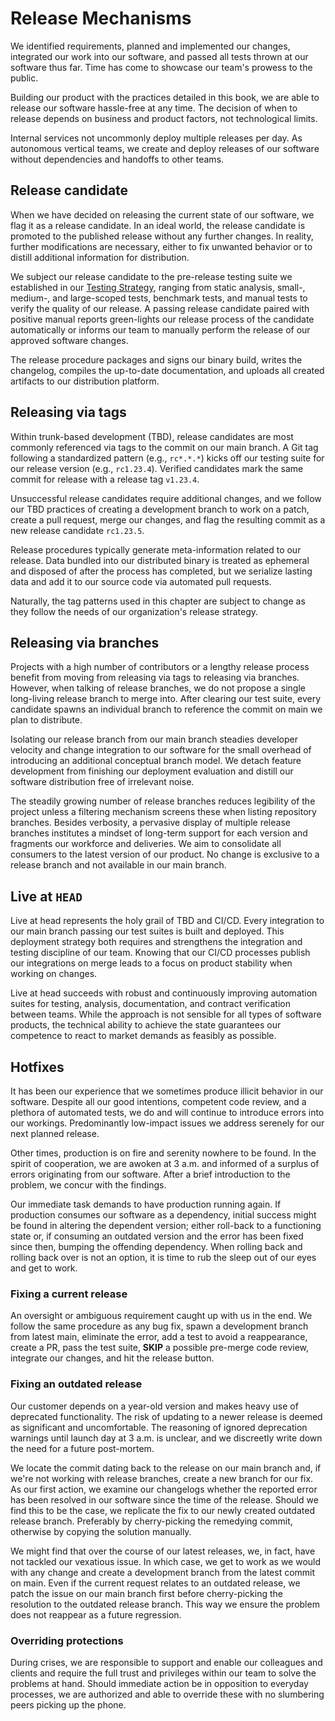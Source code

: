 # Release Mechanisms

We identified requirements, planned and implemented our changes, integrated our work into our software, and passed all tests thrown at our software thus far. Time has come to showcase our team's prowess to the public.

Building our product with the practices detailed in this book, we are able to release our software hassle-free at any time. The decision of when to release depends on business and product factors, not technological limits.

Internal services not uncommonly deploy multiple releases per day. As autonomous vertical teams, we create and deploy releases of our software without dependencies and handoffs to other teams.

## Release candidate

When we have decided on releasing the current state of our software, we flag it as a release candidate. In an ideal world, the release candidate is promoted to the published release without any further changes. In reality, further modifications are necessary, either to fix unwanted behavior or to distill additional information for distribution.

We subject our release candidate to the pre-release testing suite we established in our [Testing Strategy](./testing/testing-strategy.md), ranging from static analysis, small-, medium-, and large-scoped tests, benchmark tests, and manual tests to verify the quality of our release. A passing release candidate paired with positive manual reports green-lights our release process of the candidate automatically or informs our team to manually perform the release of our approved software changes.

The release procedure packages and signs our binary build, writes the changelog, compiles the up-to-date documentation, and uploads all created artifacts to our distribution platform.

## Releasing via tags

Within trunk-based development (TBD), release candidates are most commonly referenced via tags to the commit on our main branch. A Git tag following a standardized pattern (e.g., `rc*.*.*`) kicks off our testing suite for our release version (e.g., `rc1.23.4`). Verified candidates mark the same commit for release with a release tag `v1.23.4`.

Unsuccessful release candidates require additional changes, and we follow our TBD practices of creating a development branch to work on a patch, create a pull request, merge our changes, and flag the resulting commit as a new release candidate `rc1.23.5`.

Release procedures typically generate meta-information related to our release. Data bundled into our distributed binary is treated as ephemeral and disposed of after the process has completed, but we serialize lasting data and add it to our source code via automated pull requests.

Naturally, the tag patterns used in this chapter are subject to change as they follow the needs of our organization's release strategy.

## Releasing via branches

Projects with a high number of contributors or a lengthy release process benefit from moving from releasing via tags to releasing via branches. However, when talking of release branches, we do not propose a single long-living release branch to merge into. After clearing our test suite, every candidate spawns an individual branch to reference the commit on main we plan to distribute.

Isolating our release branch from our main branch steadies developer velocity and change integration to our software for the small overhead of introducing an additional conceptual branch model. We detach feature development from finishing our deployment evaluation and distill our software distribution free of irrelevant noise.

The steadily growing number of release branches reduces legibility of the project unless a filtering mechanism screens these when listing repository branches. Besides verbosity, a pervasive display of multiple release branches institutes a mindset of long-term support for each version and fragments our workforce and deliveries. We aim to consolidate all consumers to the latest version of our product. No change is exclusive to a release branch and not available in our main branch.

## Live at `HEAD`

Live at head represents the holy grail of TBD and CI/CD. Every integration to our main branch passing our test suites is built and deployed. This deployment strategy both requires and strengthens the integration and testing discipline of our team. Knowing that our CI/CD processes publish our integrations on merge leads to a focus on product stability when working on changes.

Live at head succeeds with robust and continuously improving automation suites for testing, analysis, documentation, and contract verification between teams. While the approach is not sensible for all types of software products, the technical ability to achieve the state guarantees our competence to react to market demands as feasibly as possible.

## Hotfixes

It has been our experience that we sometimes produce illicit behavior in our software. Despite all our good intentions, competent code review, and a plethora of automated tests, we do and will continue to introduce errors into our workings. Predominantly low-impact issues we address serenely for our next planned release.

Other times, production is on fire and serenity nowhere to be found. In the spirit of cooperation, we are awoken at 3 a.m. and informed of a surplus of errors originating from our software. After a brief introduction to the problem, we concur with the findings.

Our immediate task demands to have production running again. If production consumes our software as a dependency, initial success might be found in altering the dependent version; either roll-back to a functioning state or, if consuming an outdated version and the error has been fixed since then, bumping the offending dependency. When rolling back and rolling back over is not an option, it is time to rub the sleep out of our eyes and get to work.

### Fixing a current release

An oversight or ambiguous requirement caught up with us in the end. We follow the same procedure as any bug fix, spawn a development branch from latest main, eliminate the error, add a test to avoid a reappearance, create a PR, pass the test suite, **SKIP** a possible pre-merge code review, integrate our changes, and hit the release button.

### Fixing an outdated release

Our customer depends on a year-old version and makes heavy use of deprecated functionality. The risk of updating to a newer release is deemed as significant and uncomfortable. The reasoning of ignored deprecation warnings until launch day at 3 a.m. is unclear, and we discreetly write down the need for a future post-mortem.

We locate the commit dating back to the release on our main branch and, if we're not working with release branches, create a new branch for our fix. As our first action, we examine our changelogs whether the reported error has been resolved in our software since the time of the release. Should we find this to be the case, we replicate the fix to our newly created outdated release branch. Preferably by cherry-picking the remedying commit, otherwise by copying the solution manually.

We might find that over the course of our latest releases, we, in fact, have not tackled our vexatious issue. In which case, we get to work as we would with any change and create a development branch from the latest commit on main. Even if the current request relates to an outdated release, we patch the issue on our main branch first before cherry-picking the resolution to the outdated release branch. This way we ensure the problem does not reappear as a future regression.

### Overriding protections

During crises, we are responsible to support and enable our colleagues and clients and require the full trust and privileges within our team to solve the problems at hand. Should immediate action be in opposition to everyday processes, we are authorized and able to override these with no slumbering peers picking up the phone.
